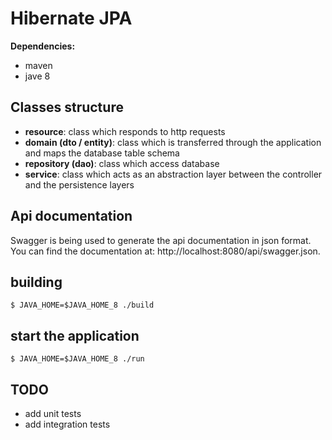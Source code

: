 # Hibernate JPA

**Dependencies:**
- maven
- jave 8

## Classes structure
- **resource**: class which responds to http requests
- **domain (dto / entity)**: class which is transferred through the application and maps the database table schema
- **repository (dao)**: class which access database
- **service**: class which acts as an abstraction layer between the controller and the persistence layers

## Api documentation
Swagger is being used to generate the api documentation in json format. You can find the documentation at: http://localhost:8080/api/swagger.json.

## building
```shell
$ JAVA_HOME=$JAVA_HOME_8 ./build
```

## start the application
```shell
$ JAVA_HOME=$JAVA_HOME_8 ./run
```

## TODO
- add unit tests
- add integration tests